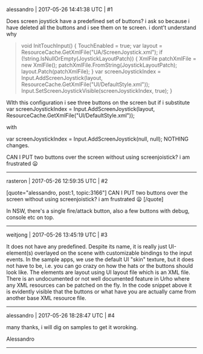 alessandro | 2017-05-26 14:41:38 UTC | #1

Does screen joystick have a predefined set of buttons?
i ask so because i have deleted all the buttons and i see them on te screen.
i dont't understand why

> void InitTouchInput()
> {
> TouchEnabled = true;
> var layout = ResourceCache.GetXmlFile("UA/ScreenJoystick.xml");
> if (!string.IsNullOrEmpty(JoystickLayoutPatch))
> {
> XmlFile patchXmlFile = new XmlFile();
> patchXmlFile.FromString(JoystickLayoutPatch);
> layout.Patch(patchXmlFile);
> }
> var screenJoystickIndex = Input.AddScreenJoystick(layout, ResourceCache.GetXmlFile("UI/DefaultStyle.xml"));
> Input.SetScreenJoystickVisible(screenJoystickIndex, true);
> }


WIth this configuration i see three buttons on the screen but if i substitute 
var screenJoystickIndex = Input.AddScreenJoystick(layout, ResourceCache.GetXmlFile("UI/DefaultStyle.xml"));


with

var screenJoystickIndex = Input.AddScreenJoystick(null, null); NOTHING changes.


CAN I PUT two buttons over the screen without using screenjoistick?
i am frustrated :frowning:

-------------------------

rasteron | 2017-05-26 12:59:35 UTC | #2

[quote="alessandro, post:1, topic:3166"]
CAN I PUT two buttons over the screen without using screenjoistick?
i am frustrated :frowning:
[/quote]

In NSW, there's a single fire/attack button, also a few buttons with debug, console etc on top.

-------------------------

weitjong | 2017-05-26 13:45:19 UTC | #3

It does not have any predefined. Despite its name, it is really just UI-element(s) overlayed on the scene with customizable bindings to the input events. In the sample apps, we use the default UI "skin" texture, but it does not have to be, i.e. you can go crazy on how the hats or the buttons should look like. The elements are layout using UI layout file which is an XML file. There is an undocumented or not well documented feature in Urho where any XML resources can be patched on the fly. In the code snippet above it is evidently visible that the buttons or what have you are actually came from another base XML resource file.

-------------------------

alessandro | 2017-05-26 18:28:47 UTC | #4

many thanks, i will dig on samples to get it woroking.

Alessandro

-------------------------

